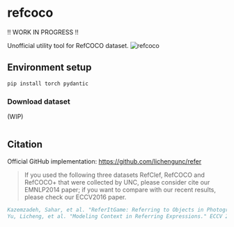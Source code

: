 # refcoco
!! WORK IN PROGRESS !!

Unofficial utility tool for RefCOCO dataset.
![refcoco](https://github.com/Prgckwb/refcoco/assets/55102558/91adbf4a-207a-4a76-8e56-b10e7d2537bc)

## Environment setup
```bash
pip install torch pydantic
```

### Download dataset
(WIP)
```bash

```
## Citation
Official GitHub implementation: https://github.com/lichengunc/refer
> If you used the following three datasets RefClef, RefCOCO and RefCOCO+ that were collected by UNC, please consider cite our EMNLP2014 paper; if you want to compare with our recent results, please check our ECCV2016 paper.

```bibtex
Kazemzadeh, Sahar, et al. "ReferItGame: Referring to Objects in Photographs of Natural Scenes." EMNLP 2014.
Yu, Licheng, et al. "Modeling Context in Referring Expressions." ECCV 2016.
```



